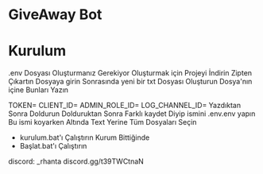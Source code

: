 # GiveAway Bot

# Kurulum
.env Dosyası Oluşturmanız Gerekiyor
Oluşturmak için Projeyi İndirin Zipten Çıkartın Dosyaya girin Sonrasında yeni bir txt Dosyası Oluşturun
Dosya'nın içine Bunları Yazın

TOKEN=
CLIENT_ID=
ADMIN_ROLE_ID=
LOG_CHANNEL_ID=
Yazdıktan Sonra Doldurun Dolduruktan Sonra Farklı kaydet Diyip ismini .env.env yapın Bu ismi koyarken Altında Text Yerine Tüm Dosyaları Seçin

- kurulum.bat'ı Çalıştırın Kurum Bittiğinde
- Başlat.bat'ı Çalıştırın

discord: _rhanta
discord.gg/t39TWCtnaN
